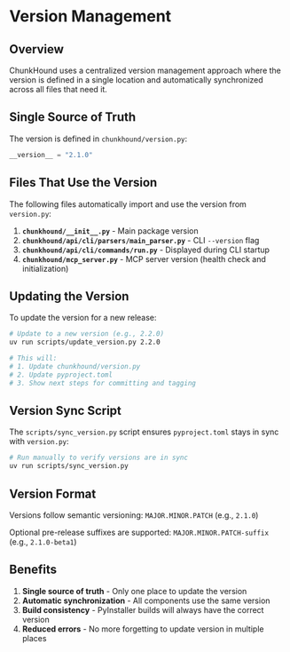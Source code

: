 # Version Management

## Overview

ChunkHound uses a centralized version management approach where the version is defined in a single location and automatically synchronized across all files that need it.

## Single Source of Truth

The version is defined in `chunkhound/version.py`:

```python
__version__ = "2.1.0"
```

## Files That Use the Version

The following files automatically import and use the version from `version.py`:

1. **`chunkhound/__init__.py`** - Main package version
2. **`chunkhound/api/cli/parsers/main_parser.py`** - CLI `--version` flag
3. **`chunkhound/api/cli/commands/run.py`** - Displayed during CLI startup
4. **`chunkhound/mcp_server.py`** - MCP server version (health check and initialization)

## Updating the Version

To update the version for a new release:

```bash
# Update to a new version (e.g., 2.2.0)
uv run scripts/update_version.py 2.2.0

# This will:
# 1. Update chunkhound/version.py
# 2. Update pyproject.toml
# 3. Show next steps for committing and tagging
```

## Version Sync Script

The `scripts/sync_version.py` script ensures `pyproject.toml` stays in sync with `version.py`:

```bash
# Run manually to verify versions are in sync
uv run scripts/sync_version.py
```

## Version Format

Versions follow semantic versioning: `MAJOR.MINOR.PATCH` (e.g., `2.1.0`)

Optional pre-release suffixes are supported: `MAJOR.MINOR.PATCH-suffix` (e.g., `2.1.0-beta1`)

## Benefits

1. **Single source of truth** - Only one place to update the version
2. **Automatic synchronization** - All components use the same version
3. **Build consistency** - PyInstaller builds will always have the correct version
4. **Reduced errors** - No more forgetting to update version in multiple places